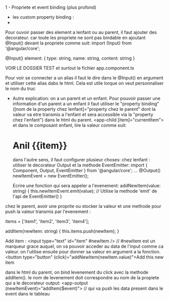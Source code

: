 1 - Propriete et event binding (plus profond)
 - les custom property binding : 
  -
 Pour ouvoir passer des element a lenfant ou au parent, il faut ajouter des decorateur. car toute les propriete ne sont pas bindable en ajoutant
 @Input() devant la propriete comme suit:
 import {Input} from '@angular/core';

 @Input() element: { type: string, name: string, content: string }

VOIR LE DOSSIER TEST et surtout le fichier app.component.ts

Pour voir se connecter a un alias il faut le dire dans le @Input() en argument et utiliser cette alias dabs le html. Cela est utile lorque on veut personnaliser le nom du truc

- Autre explication:
  on a un parent et un enfant. Pour pouvoir passer une information d'un parent a un enfant il faut utiliser le "property binding" ([nom de la property chez lenfant]="property chez le parent" dont la valeur va etre transmis a l'enfant et sera accessible via la "property chez l'enfant") dans le html du parent.
  <app-child [item]="currentItem"></app-child>
  et dans le composant enfant, lire la valeur comme suit:
  <h1>Anil {{item}}</h1>

  dans l'autre sens, il faut configurer plusieur choses:
  chez lenfant : utiliser le decorateur Output et la methode EventEmitter:
  import { Component, Output, EventEmitter } from '@angular/core';
  ...
  @Output() newItemEvent = new EventEmitter<string>();

  Ecrire une fonction qui sera appeler a l'evenement:
  addNewItem(value: string) {
  this.newItemEvent.emit(value); // Utilise la methode 'emit' de l'api de EventEmitter()
}

chez le parent, avoir une proprite ou stocker la valeur et une methode pour push la valeur transmis par l'evenement : 

   items = ['item1', 'item2', 'item3', 'item4'];

  addItem(newItem: string) {
    this.items.push(newItem);
  }

  
<label for="item">Add item :</label>
<input type="text" id="item" #newItem /> // #newItem est un marqueur grace auquel, on va pouvoir acceder au data de l'input comme ca valeur. on l'utilise ensuite pour donner sa valeur en argument a la fonction.
<button type="button" (click)="addNewItem(newItem.value)">Add this new item</button>


dans le html  du parent, 
on bind levenement du click avec la methode addItem(). le nom de levenement doit correspondre au nom de la propiete qui a le decorateur output:
<app-output (newItemEvent)="addItem($event)"></app-output> // qui va push les data present dans le event dans le tableau




